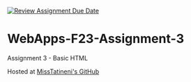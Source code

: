 [![Review Assignment Due Date](https://classroom.github.com/assets/deadline-readme-button-24ddc0f5d75046c5622901739e7c5dd533143b0c8e959d652212380cedb1ea36.svg)](https://classroom.github.com/a/q2-Q7VCy)
# WebApps-F23-Assignment-3
Assignment 3 - Basic HTML

Hosted at [MissTatineni's GitHub](https://github.com/44-563-WebApps-F23/44563-webapps-f23-assignment3-MissTatineni/settings/pages)
